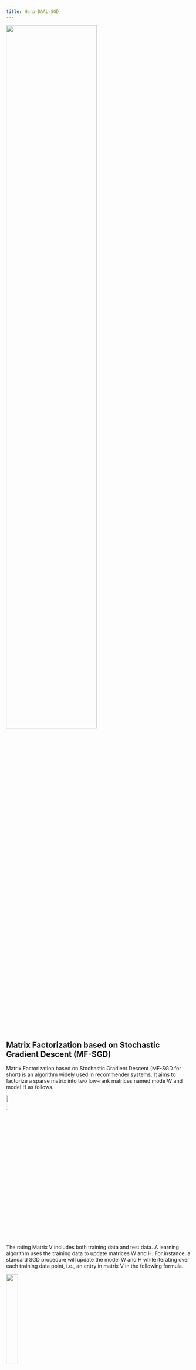```yaml
---
title: Harp-DAAL-SGD
---
```


<img src="/img/6-2-6.png" width="70%"  >

## Matrix Factorization based on Stochastic Gradient Descent (MF-SGD)

Matrix Factorization based on Stochastic Gradient Descent (MF-SGD for short) is an algorithm widely used in recommender systems. 
It aims to factorize a sparse matrix into two low-rank matrices named mode W and model H as follows. 

<img src="/img/6-2-1.png" width="10%" height="10%"><br>

The rating Matrix V includes both training data and test data. A learning algorithm uses the training data to update matrices W and H. 
For instance, a standard SGD procedure will update the model W and H
while iterating over each training data point, i.e., an entry in matrix V in the following formula. 

<img src="/img/6-2-2.png" width="25%" height="25%"><br>

<img src="/img/6-2-3.png" width="40%" height="40%"><br>

<img src="/img/6-2-4.png" width="40%" height="40%"><br>

After the training process, the test data points in matrix V could be used to verify the effectiveness of the training matrix by computing the RMSE values of 
the difference 

<img src="/img/6-2-2.png" width="25%" height="25%"><br>

## Implementation of SGD within Harp-DAAL Framework

Harp-DAAL-SGD inherits the model-rotation computation model from Harp-SGD. It owns two layers: 1) an inter-mapper layer that decomposes the original MF-SGD problem into different
Harp Mappers. 2) an intra-mapper layer that carries out the computation work on local training data in a multi-threading paradigm. 

### Inter-Mapper Layout

The training dataset is partitioned by row identities, and each mapper is assigned data points from a group of rows. 
The model matrix W is also row-partitioned, and each mapper keeps its own local portion of W. The model H is, however, sliced and rotated among all the mappers. Figure 1 shows the
inter-mapper layout of Harp-DAAL-SGD. 

<img src="/img/6-2-5.png" width="66%"  >

### Intra-Mapper Layout

In each iteration, a mapper receives a slice of model H, i.e., a group of columns from matrix H. A procedure will pick out the training data points with column identities from these columns and 
execute an updating task according to the SGD algorithm. Unlike the model-rotation model, the intra-mapper layer chooses the asynchronous computation model, where each training data point 
updates its own rows from model matrices W and H without mutual locks. 

For the intra-mapper parallel computing, we adopt a hybrid usage of TBB concurrent containers and OpenMP directives. 

## A Code Walk through of Harp-DAAL-SGD

The main body of Harp-DAAL-SGD is the *mapCollective* function of class *SGDDaalCollectiveMapper*. 

```java

protected void mapCollective(KeyValReader reader, 
            Context context) throws IOException, InterruptedException {

            LinkedList<String> vFiles = getVFiles(reader);

            try {
                runSGD(vFiles, context.getConfiguration(), context);
            } catch (Exception e) {
                LOG.error("Fail to run SGD.", e);
            }
}

```
It first uses the function *getVFiles* to read in HDFS files. Then, it runs the *runSGD* to finish the iterative training process. Besides the *vFiles*, *runSGD* will also 
take in the configurations of all the parameters that are required by the training and testing process. The following list includes some of the important parameters.

* r: the feature dimension of model data 
* lambda: the lambda parameter in the formula of updating model W and H 
* epsilon: the learning rate in the formula of updating model W and H 
* numIterations: the number of iterations in the training process 
* numThreads: the number of threads used in Java multi-threading programming and TBB 
* numModelSlices: the number of pipelines in model rotation 

The function *runSGD* contains several steps as follows:

### Loading Training and Testing Datasets from HDFS

First it invokes class *SGDUtil* to load datasets

```java

//----------------------- load the train dataset-----------------------
Int2ObjectOpenHashMap<VRowCol> vRowMap = SGDUtil.loadVWMap(vFilePaths, numThreads, configuration);

//-----------------------load the test dataset-----------------------
Int2ObjectOpenHashMap<VRowCol> testVColMap = SGDUtil.loadTestVHMap(testFilePath, configuration, numThreads);

```

### Regrouping Training Dataset and Load Data into DAAL  

The second step is to re-organize the training dataset among mappers, thus, each mapper will get a portion of data points on a group of rows.
Harp provides the following interface for regrouping data:

```java

regroup("sgd", "regroup-vw", vSetTable, new Partitioner(this.getNumWorkers()));

```
*vSetTable* is a harp container that consists of different partitions. Here, each partition is an array of training data points with the same row identity. 
After each mapper gets its proper quote of training data, it starts to load the training data into DAAL's data container. We use the *NumericTable* container of 
DAAL, and its interface receives Java data in a primitive array type. The conversion takes two steps of data copy. 

* Copy each partition of vSetTable into a single primitive array of data.
* Copy the primitive array from JVM heap memory into Off-JVM heap memory. 

The data copy in the first step is done in parallel by using Java thread package. 

```java

 train_wPos_daal = new HomogenBMNumericTable(daal_Context, Integer.class, 1, workerNumV, NumericTable.AllocationFlag.DoAllocate);
 train_hPos_daal = new HomogenBMNumericTable(daal_Context, Integer.class, 1, workerNumV, NumericTable.AllocationFlag.DoAllocate);
 train_val_daal = new HomogenBMNumericTable(daal_Context, Double.class, 1, workerNumV, NumericTable.AllocationFlag.DoAllocate);
 
 Thread[] threads = new Thread[numThreads];
 
 LinkedList<int[]> train_wPos_daal_sets = new LinkedList<>();
 LinkedList<int[]> train_hPos_daal_sets = new LinkedList<>();
 LinkedList<double[]> train_val_daal_sets = new LinkedList<>();
 
 for(int i=0;i<numThreads;i++)
 {
     train_wPos_daal_sets.add(new int[reg_tasks.get(i).getNumPoint()]);
     train_hPos_daal_sets.add(new int[reg_tasks.get(i).getNumPoint()]);
     train_val_daal_sets.add(new double[reg_tasks.get(i).getNumPoint()]);
 }
 
 for (int q = 0; q<numThreads; q++)
 {
     threads[q] = new Thread(new TaskLoadPoints(q, numThreads, reg_tasks.get(q).getSetList(),
                 train_wPos_daal_sets.get(q),train_hPos_daal_sets.get(q), train_val_daal_sets.get(q)));
 
     threads[q].start();
 }
 
 for (int q=0; q< numThreads; q++) {
 
     try
     {
         threads[q].join();
     }catch(InterruptedException e)
     {
         System.out.println("Thread interrupted.");
     }
 
 }

```

The second step is done inside DAAL codes by using the *releaseBlockOfColumnValues* function from DAAL's Java API. This 
function internally create a direct byte buffer to transfer the data. 

```java

int itr_pos = 0;
for (int i=0;i<numThreads; i++)
{

    train_wPos_daal.releaseBlockOfColumnValues(0, itr_pos, reg_tasks.get(i).getNumPoint(), train_wPos_daal_sets.get(i));
    train_hPos_daal.releaseBlockOfColumnValues(0, itr_pos, reg_tasks.get(i).getNumPoint(), train_hPos_daal_sets.get(i));
    train_val_daal.releaseBlockOfColumnValues(0, itr_pos, reg_tasks.get(i).getNumPoint(), train_val_daal_sets.get(i));
    itr_pos += reg_tasks.get(i).getNumPoint();

}

```

### Create Model Matrices and Model Rotator 

Two model matrices, W matrix and H matrix, are both the input data and output data. We initialize them with random values, and use them 
after training to predict new data. Each mapper owns its portion of the whole W matrix, which is local to this mapper. This local W matrix is 
thus stored at the Off-JVM heap memory space, which is accessible to the DAAL native kernels. We only transfer an array of row identities from
Java side into DAAL side, and the initialization is done within DAAL's kernel before the first iteration. 

```java

//----------------- create the daal table for local row ids -----------------
wMat_size = idArray.size();
wMat_rowid_daal = new HomogenNumericTable(daal_Context, Integer.class, 1, wMat_size, NumericTable.AllocationFlag.DoAllocate);
wMat_rowid_daal.releaseBlockOfColumnValues(0, 0, wMat_size, ids);

```

Unlike the W matrix, the H matrix is rotated among all the mappers multiple times in each iteration. Therefore, we keep one copy at the JVM heap memory and 
another copy at the native off-JVM heap memory. The conversion of data between the harp table of H model and that of a DAAL container is handled by the 
rotator class.  

```java

// Create H model
Table<DoubleArray>[] hTableMap = new Table[numModelSlices];
createHModel(hTableMap, numModelSlices, vWHMap, oneOverSqrtR, random);
//create the rotator
RotatorDaal<double[], DoubleArray> rotator = new RotatorDaal<>(hTableMap, r, 20, this, null, "sgd");
rotator.start();

```

As Harp-DAAL-SGD uses two pipelines to overlap the computation and communication work, the data conversion brought by the H model matrix is also likely to be 
offset by the heavy computation work. 

### Local Computation by DAAL Kernels

We implemented the local DAAL codes in the MF-SGD-Distri algorithm of DAAL's repository. It is highly abstracted as the other DAAL's algorithms, and the users only 
need a few lines of codes to invoke it. 

```java

//create DAAL algorithm object, using distributed version of DAAL-MF-SGD
Distri sgdAlgorithm = new Distri(daal_Context, Double.class, Method.defaultSGD);

sgdAlgorithm.input.set(InputId.dataWPos, train_wPos_daal);
sgdAlgorithm.input.set(InputId.dataHPos, train_hPos_daal);
sgdAlgorithm.input.set(InputId.dataVal, train_val_daal);

sgdAlgorithm.input.set(InputId.testWPos, test_wPos_daal);
sgdAlgorithm.input.set(InputId.testHPos, test_hPos_daal);
sgdAlgorithm.input.set(InputId.testVal, test_val_daal);

PartialResult model_data = new PartialResult(daal_Context);
sgdAlgorithm.setPartialResult(model_data);

model_data.set(PartialResultId.presWMat, wMat_rowid_daal);

```

The training and test dataset are imported to *sgdAlgorithm* as input arguments while the W matrix and H matrix are imported as result arguments. The kernel class is configurable with respect to the 
precision, the internal algorithm, and so forth. The same *sgdAlgorithm* could be used in both of the training and test process. 

First, we compute the RMSE value before the training process.

```java

printRMSEbyDAAL(sgdAlgorithm, model_data, rotator, numWorkers, totalNumTestV, wMat_size, 0, configuration);

```

Second, we start the iterative training process loops.  

```java

for (int i = 1; i <= numIterations; i++) {

    for (int j = 0; j < numWorkers; j++) {

        for (int k = 0; k < numModelSlices; k++) {

            //get the h matrix from the rotator
            NumericTable hTableMap_daal = rotator.getDaal_Table(k);
            model_data.set(PartialResultId.presHMat, hTableMap_daal);

            //set up the parameters for MF-DAAL-SGD
            sgdAlgorithm.parameter.set(epsilon,lambda, r, wMap_size, hPartitionMapSize, 1, numThreads, 0, 1);

            //computation 
            sgdAlgorithm.compute();

            //trigger the rotator after one time of computation
            rotator.rotate(k);

        }
    }
}

```

After each iteration, we can choose to evaluate the training result immediately, or we may evaluate the result after every certain times of training iterations. 


 


